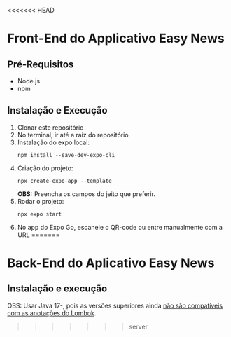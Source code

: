 <<<<<<< HEAD
# Front-End do Applicativo Easy News

## Pré-Requisitos
- Node.js
- npm
## Instalação e Execução
1. Clonar este repositório
2. No terminal, ir até a raíz do repositório
3. Instalação do expo local:
    ```
    npm install --save-dev-expo-cli
    ```
4. Criação do projeto:
    ```
    npx create-expo-app --template
    ```
   **OBS:** Preencha os campos do jeito que preferir.
5. Rodar o projeto:
    ```
    npx expo start
    ```
6. No app do Expo Go, escaneie o QR-code ou entre manualmente com a URL
=======
# Back-End do Aplicativo Easy News
## Instalação e execução

OBS: Usar Java 17-, pois as versões superiores ainda [não são compatíveis com as anotações do Lombok](https://cursos.alura.com.br/forum/topico-error-java-java-lang-nosuchfielderror-class-com-sun-tools-javac-tree-jctree-jcimport-does-not-have-member-field-com-sun-tools-javac-tree-jctree-qualid-311806).

>>>>>>> server
